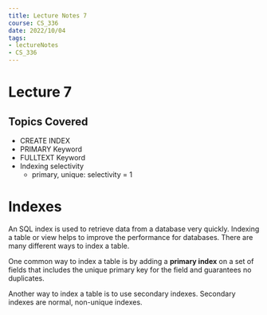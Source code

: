 ```yaml
---
title: Lecture Notes 7
course: CS_336
date: 2022/10/04
tags: 
- lectureNotes
- CS_336
---
```


# Lecture 7
## Topics Covered
- CREATE INDEX
- PRIMARY Keyword
- FULLTEXT Keyword
- Indexing selectivity
	- primary, unique: selectivity = 1

# Indexes
An SQL index is used to retrieve data from a database very quickly. Indexing a table or view helps to improve the performance for databases. There are many different ways to index a table.

One common way to index a table is by adding a **primary index** on a set of fields that includes the unique primary key for the field and guarantees no duplicates.

Another way to index a table is to use secondary indexes. Secondary indexes are normal, non-unique indexes.

